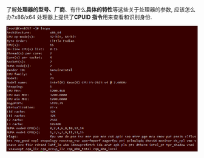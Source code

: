 了解**处理器的型号、厂商**、有什么**具体的特性**等这些关于处理器的参数, 应该怎么办?x86/x64 处理器上提供了**CPUID 指令**用来查看和识别身份.

![config](./images/26.png)